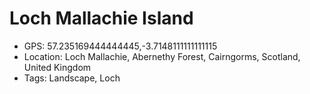 # Loch Mallachie Island

- GPS: 57.235169444444445,-3.7148111111111115
- Location: Loch Mallachie, Abernethy Forest, Cairngorms, Scotland, United Kingdom
- Tags: Landscape, Loch
